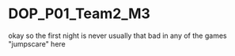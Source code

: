 # DOP_P01_Team2_M3

okay so the first night is never usually that bad in any of the games
"jumpscare" here
